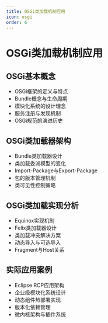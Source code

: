 ```yaml
---
title: OSGi类加载机制应用
icon: osgi
order: 6
---
```


# OSGi类加载机制应用

## OSGi基本概念

- OSGi框架的定义与特点
- Bundle概念与生命周期
- 模块化系统的设计理念
- 服务注册与发现机制
- OSGi规范的演进历史

## OSGi类加载器架构

- Bundle类加载器设计
- 类加载委派模型的变化
- Import-Package与Export-Package
- 包的版本管理机制
- 类可见性控制策略

## OSGi类加载实现分析

- Equinox实现机制
- Felix类加载器设计
- 类加载冲突解决方案
- 动态导入与可选导入
- Fragment与Host关系

## 实际应用案例

- Eclipse RCP应用架构
- 企业级模块化系统设计
- 动态组件热部署实现
- 版本化依赖管理
- 微内核架构与插件系统
